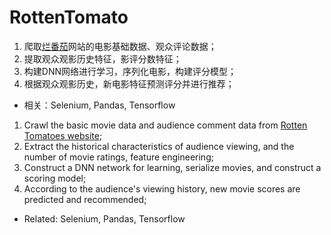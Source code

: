 # RottenTomato

1. 爬取[烂番茄](https://www.rottentomatoes.com/)网站的电影基础数据、观众评论数据；
2. 提取观众观影历史特征，影评分数特征；
3. 构建DNN网络进行学习，序列化电影，构建评分模型；
4. 根据观众观影历史，新电影特征预测评分并进行推荐；

* 相关：Selenium, Pandas, Tensorflow

1. Crawl the basic movie data and audience comment data from [Rotten Tomatoes website](https://www.rottentomatoes.com/);
2. Extract the historical characteristics of audience viewing, and the number of movie ratings, feature engineering;
3. Construct a DNN network for learning, serialize movies, and construct a scoring model;
4. According to the audience's viewing history, new movie scores are predicted and recommended;

* Related: Selenium, Pandas, Tensorflow
